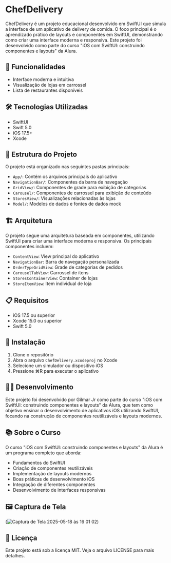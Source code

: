 # ChefDelivery

ChefDelivery é um projeto educacional desenvolvido em SwiftUI que simula a interface de um aplicativo de delivery de comida. O foco principal é o aprendizado prático de layouts e componentes em SwiftUI, demonstrando como criar uma interface moderna e responsiva. Este projeto foi desenvolvido como parte do curso "iOS com SwiftUI: construindo componentes e layouts" da Alura.

## 🚀 Funcionalidades

- Interface moderna e intuitiva
- Visualização de lojas em carrossel
- Lista de restaurantes disponíveis

## 🛠️ Tecnologias Utilizadas

- SwiftUI
- Swift 5.0
- iOS 17.5+
- Xcode

## 📱 Estrutura do Projeto

O projeto está organizado nas seguintes pastas principais:

- `App/`: Contém os arquivos principais do aplicativo
- `NavigationBar/`: Componentes da barra de navegação
- `GridView/`: Componentes de grade para exibição de categorias
- `Carousel/`: Componentes de carrossel para exibição de conteúdo
- `StoresView/`: Visualizações relacionadas às lojas
- `Model/`: Modelos de dados e fontes de dados mock

## 🏗️ Arquitetura

O projeto segue uma arquitetura baseada em componentes, utilizando SwiftUI para criar uma interface moderna e responsiva. Os principais componentes incluem:

- `ContentView`: View principal do aplicativo
- `NavigationBar`: Barra de navegação personalizada
- `OrderTypeGridView`: Grade de categorias de pedidos
- `CarouselTabView`: Carrossel de itens
- `StoresContainerView`: Container de lojas
- `StoreItemView`: Item individual de loja

## 📋 Requisitos

- iOS 17.5 ou superior
- Xcode 15.0 ou superior
- Swift 5.0

## 🔧 Instalação

1. Clone o repositório
2. Abra o arquivo `ChefDelivery.xcodeproj` no Xcode
3. Selecione um simulador ou dispositivo iOS
4. Pressione ⌘R para executar o aplicativo

## 👨‍💻 Desenvolvimento

Este projeto foi desenvolvido por Gilmar Jr como parte do curso "iOS com SwiftUI: construindo componentes e layouts" da Alura, que tem como objetivo ensinar o desenvolvimento de aplicativos iOS utilizando SwiftUI, focando na construção de componentes reutilizáveis e layouts modernos.

## 📚 Sobre o Curso

O curso "iOS com SwiftUI: construindo componentes e layouts" da Alura é um programa completo que aborda:
- Fundamentos do SwiftUI
- Criação de componentes reutilizáveis
- Implementação de layouts modernos
- Boas práticas de desenvolvimento iOS
- Integração de diferentes componentes
- Desenvolvimento de interfaces responsivas

## 🖼️ Captura de Tela


(![Captura de Tela 2025-05-18 às 16 01 02](https://github.com/user-attachments/assets/b870e467-2505-4c3d-930d-387cfdd5f99a))

## 📄 Licença

Este projeto está sob a licença MIT. Veja o arquivo LICENSE para mais detalhes.
